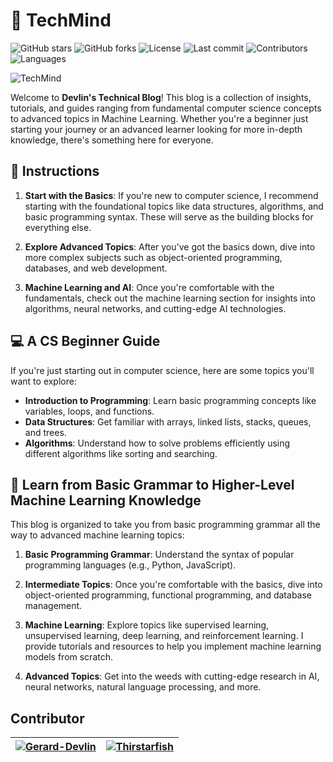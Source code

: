 # 👋 TechMind

<p align="center">

![GitHub stars](https://img.shields.io/github/stars/Gerard-Devlin/TechMind?style=for-the-badge&logo=github&labelColor=302D41&color=f4dbd6)
![GitHub forks](https://img.shields.io/github/forks/Gerard-Devlin/TechMind?style=for-the-badge&logo=github&labelColor=302D41&color=91d7e3)
![License](https://img.shields.io/github/license/Gerard-Devlin/TechMind?style=for-the-badge&logo=github&labelColor=302D41&color=8aadf4)
![Last commit](https://img.shields.io/github/last-commit/Gerard-Devlin/TechMind?style=for-the-badge&logo=github&labelColor=302D41&color=c6a0f6)
![Contributors](https://img.shields.io/github/contributors/Gerard-Devlin/TechMind?style=for-the-badge&logo=github&labelColor=302D41&color=ee99a0)
![Languages](https://img.shields.io/github/languages/count/Gerard-Devlin/TechMind?style=for-the-badge&logo=github&labelColor=302D41&color=91d7e3)

</p>


![TechMind](https://github.com/user-attachments/assets/57a93f58-2a6d-40cb-bdf0-c9e3996b4fe8)

Welcome to **Devlin's Technical Blog**! This blog is a collection of insights, tutorials, and guides ranging from
fundamental computer science concepts to advanced topics in Machine Learning. Whether you're a beginner just starting
your journey or an advanced learner looking for more in-depth knowledge, there's something here for everyone.

## 🧭 Instructions

1. **Start with the Basics**: If you're new to computer science, I recommend starting with the foundational topics like
   data structures, algorithms, and basic programming syntax. These will serve as the building blocks for everything
   else.

2. **Explore Advanced Topics**: After you've got the basics down, dive into more complex subjects such as
   object-oriented programming, databases, and web development.

3. **Machine Learning and AI**: Once you're comfortable with the fundamentals, check out the machine learning section
   for insights into algorithms, neural networks, and cutting-edge AI technologies.

## 💻 A CS Beginner Guide

If you're just starting out in computer science, here are some topics you'll want to explore:

- **Introduction to Programming**: Learn basic programming concepts like variables, loops, and functions.
- **Data Structures**: Get familiar with arrays, linked lists, stacks, queues, and trees.
- **Algorithms**: Understand how to solve problems efficiently using different algorithms like sorting and searching.

## 🧠 Learn from Basic Grammar to Higher-Level Machine Learning Knowledge

This blog is organized to take you from basic programming grammar all the way to advanced machine learning topics:

1. **Basic Programming Grammar**: Understand the syntax of popular programming languages (e.g., Python, JavaScript).

2. **Intermediate Topics**: Once you're comfortable with the basics, dive into object-oriented programming, functional
   programming, and database management.

3. **Machine Learning**: Explore topics like supervised learning, unsupervised learning, deep learning, and
   reinforcement learning. I provide tutorials and resources to help you implement machine learning models from scratch.

4. **Advanced Topics**: Get into the weeds with cutting-edge research in AI, neural networks, natural language
   processing, and more.

## Contributor

| [![Gerard-Devlin](https://github.com/Gerard-Devlin.png?size=64)](https://github.com/Gerard-Devlin) | [![Thirstarfish](https://github.com/Thirstarfish.png?size=64)](https://github.com/Thirstarfish) |
|----------------------------------------------------------------------------------------------------|-------------------------------------------------------------------------------------------------|


